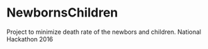 # NewbornsChildren
Project to minimize death rate of the newbors and children. National Hackathon 2016

